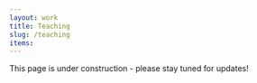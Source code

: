 ```yaml
---
layout: work
title: Teaching
slug: /teaching
items:
---
```


This page is under construction - please stay tuned for updates!
<br />
<br />
